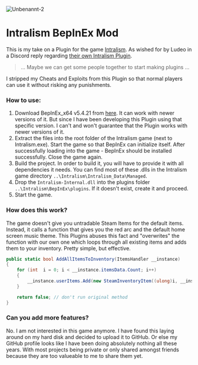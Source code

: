 ![Unbenannt-2](https://github.com/DefaultO/Intralism-BepInEx-Mod/assets/42414542/8dd7f627-6072-4c9a-ab67-ec9a4a63986e)
# Intralism BepInEx Mod
This is my take on a Plugin for the game [Intralism](https://store.steampowered.com/app/513510/Intralism/). As wished for by Ludeo in a Discord reply regarding [their own Intralism Plugin](https://github.com/Ludeo/IntralismPlugins).
> ...
> Maybe we can get some people together to start making plugins
> ...

I stripped my Cheats and Exploits from this Plugin so that normal players can use it without risking any punishments.

### How to use:
1. Download BepInEx_x64 v5.4.21 from [here](https://github.com/BepInEx/BepInEx/releases/tag/v5.4.21). It can work with newer versions of it. But since I have been developing this Plugin using that specific version. I can't and won't guarantee that the Plugin works with newer versions of it.
2. Extract the files into the root folder of the Intralism game (next to Intralism.exe). Start the game so that BepInEx can initialize itself. After successfully loading into the game - BepInEx should be installed successfully. Close the game again.
3. Build the project. In order to build it, you will have to provide it with all dependencies it needs. You can find most of these .dlls in the Intralism game directory ``..\Intralism\Intralism_Data\Managed``.
4. Drop the ``Intralism-Internal.dll`` into the plugins folder ``..\Intralism\BepInEx\plugins``. If it doesn't exist, create it and proceed.
5. Start the game.

### How does this work?
The game doesn't give you untradable Steam Items for the default items. Instead, it calls a function that gives you the red arc and the default home screen music theme. This Plugins abuses this fact and "overwrites" the function with our own one which loops through all existing items and adds them to your inventory. Pretty simple, but effective.

```csharp
public static bool AddAllItemsToInventory(ItemsHandler __instance)
{
    for (int  i = 0; i < __instance.itemsData.Count; i++)
    {
        __instance.userItems.Add(new SteamInventoryItem((ulong)i, __instance.itemsData[i], true));
    }

    return false; // don't run original method
}
```

### Can you add more features?
No. I am not interested in this game anymore. I have found this laying around on my hard disk and decided to upload it to GitHub. Or else my GitHub profile looks like I have been doing absolutely nothing all these years. With most projects being private or only shared amongst friends because they are too valueable to me to share them yet.
